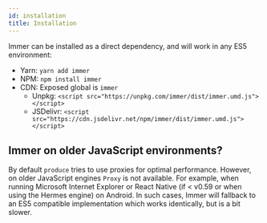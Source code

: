 ```yaml
---
id: installation
title: Installation
---
```


<div id="codefund"><!-- fallback content --></div>

Immer can be installed as a direct dependency, and will work in any ES5 environment:

- Yarn: `yarn add immer`
- NPM: `npm install immer`
- CDN: Exposed global is `immer`
  - Unpkg: `<script src="https://unpkg.com/immer/dist/immer.umd.js"></script>`
  - JSDelivr: `<script src="https://cdn.jsdelivr.net/npm/immer/dist/immer.umd.js"></script>`

## Immer on older JavaScript environments?

By default `produce` tries to use proxies for optimal performance. However, on older JavaScript engines `Proxy` is not available. For example, when running Microsoft Internet Explorer or React Native (if < v0.59 or when using the Hermes engine) on Android. In such cases, Immer will fallback to an ES5 compatible implementation which works identically, but is a bit slower.
